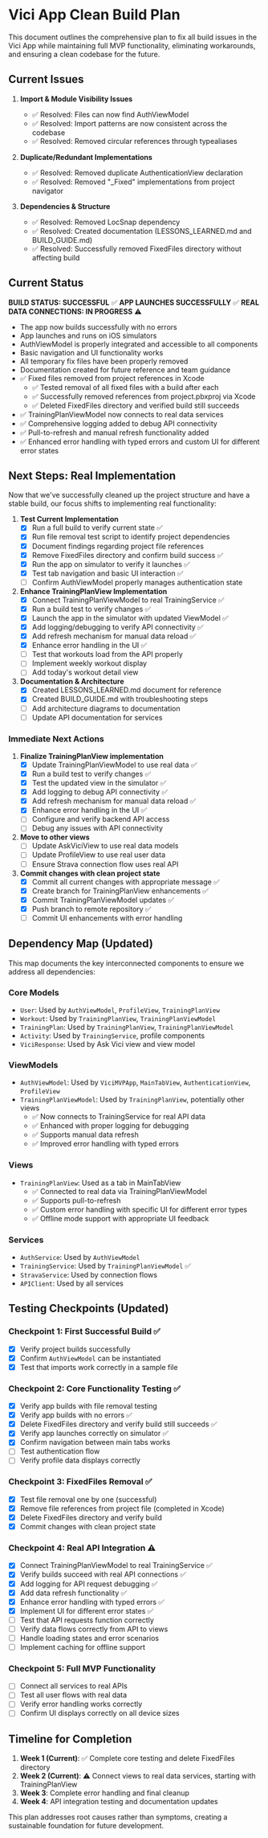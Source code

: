 # Vici App Clean Build Plan

This document outlines the comprehensive plan to fix all build issues in the Vici App while maintaining full MVP functionality, eliminating workarounds, and ensuring a clean codebase for the future.

## Current Issues

1. **Import & Module Visibility Issues**
   - ✅ Resolved: Files can now find AuthViewModel 
   - ✅ Resolved: Import patterns are now consistent across the codebase
   - ✅ Resolved: Removed circular references through typealiases

2. **Duplicate/Redundant Implementations**
   - ✅ Resolved: Removed duplicate AuthenticationView declaration
   - ✅ Resolved: Removed "_Fixed" implementations from project navigator

3. **Dependencies & Structure**
   - ✅ Resolved: Removed LocSnap dependency
   - ✅ Resolved: Created documentation (LESSONS_LEARNED.md and BUILD_GUIDE.md)
   - ✅ Resolved: Successfully removed FixedFiles directory without affecting build

## Current Status

**BUILD STATUS: SUCCESSFUL** ✅
**APP LAUNCHES SUCCESSFULLY** ✅
**REAL DATA CONNECTIONS: IN PROGRESS** ⚠️
- The app now builds successfully with no errors
- App launches and runs on iOS simulators
- AuthViewModel is properly integrated and accessible to all components
- Basic navigation and UI functionality works
- All temporary fix files have been properly removed
- Documentation created for future reference and team guidance
- ✅ Fixed files removed from project references in Xcode
  - ✅ Tested removal of all fixed files with a build after each
  - ✅ Successfully removed references from project.pbxproj via Xcode
  - ✅ Deleted FixedFiles directory and verified build still succeeds
- ✅ TrainingPlanViewModel now connects to real data services
- ✅ Comprehensive logging added to debug API connectivity
- ✅ Pull-to-refresh and manual refresh functionality added
- ✅ Enhanced error handling with typed errors and custom UI for different error states

## Next Steps: Real Implementation

Now that we've successfully cleaned up the project structure and have a stable build, our focus shifts to implementing real functionality:

1. **Test Current Implementation**
   - [x] Run a full build to verify current state ✅
   - [x] Run file removal test script to identify project dependencies
   - [x] Document findings regarding project file references
   - [x] Remove FixedFiles directory and confirm build success ✅
   - [x] Run the app on simulator to verify it launches ✅
   - [x] Test tab navigation and basic UI interaction ✅
   - [ ] Confirm AuthViewModel properly manages authentication state

2. **Enhance TrainingPlanView Implementation**
   - [x] Connect TrainingPlanViewModel to real TrainingService ✅
   - [x] Run a build test to verify changes ✅
   - [x] Launch the app in the simulator with updated ViewModel ✅
   - [x] Add logging/debugging to verify API connectivity ✅
   - [x] Add refresh mechanism for manual data reload ✅
   - [x] Enhance error handling in the UI ✅
   - [ ] Test that workouts load from the API properly
   - [ ] Implement weekly workout display
   - [ ] Add today's workout detail view

3. **Documentation & Architecture**
   - [x] Created LESSONS_LEARNED.md document for reference
   - [x] Created BUILD_GUIDE.md with troubleshooting steps
   - [ ] Add architecture diagrams to documentation
   - [ ] Update API documentation for services

### Immediate Next Actions

1. **Finalize TrainingPlanView implementation**
   - [x] Update TrainingPlanViewModel to use real data ✅
   - [x] Run a build test to verify changes ✅
   - [x] Test the updated view in the simulator ✅
   - [x] Add logging to debug API connectivity ✅
   - [x] Add refresh mechanism for manual data reload ✅
   - [x] Enhance error handling in the UI ✅
   - [ ] Configure and verify backend API access
   - [ ] Debug any issues with API connectivity

2. **Move to other views**
   - [ ] Update AskViciView to use real data models
   - [ ] Update ProfileView to use real user data
   - [ ] Ensure Strava connection flow uses real API

3. **Commit changes with clean project state**
   - [x] Commit all current changes with appropriate message ✅
   - [x] Create branch for TrainingPlanView enhancements ✅
   - [x] Commit TrainingPlanViewModel updates ✅
   - [x] Push branch to remote repository ✅
   - [ ] Commit UI enhancements with error handling

## Dependency Map (Updated)

This map documents the key interconnected components to ensure we address all dependencies:

### Core Models
- `User`: Used by `AuthViewModel`, `ProfileView`, `TrainingPlanView`
- `Workout`: Used by `TrainingPlanView`, `TrainingPlanViewModel`
- `TrainingPlan`: Used by `TrainingPlanView`, `TrainingPlanViewModel`
- `Activity`: Used by `TrainingService`, profile components
- `ViciResponse`: Used by Ask Vici view and view model

### ViewModels
- `AuthViewModel`: Used by `ViciMVPApp`, `MainTabView`, `AuthenticationView`, `ProfileView`
- `TrainingPlanViewModel`: Used by `TrainingPlanView`, potentially other views
  - ✅ Now connects to TrainingService for real API data
  - ✅ Enhanced with proper logging for debugging
  - ✅ Supports manual data refresh
  - ✅ Improved error handling with typed errors

### Views
- `TrainingPlanView`: Used as a tab in MainTabView
  - ✅ Connected to real data via TrainingPlanViewModel
  - ✅ Supports pull-to-refresh
  - ✅ Custom error handling with specific UI for different error types
  - ✅ Offline mode support with appropriate UI feedback

### Services
- `AuthService`: Used by `AuthViewModel`
- `TrainingService`: Used by `TrainingPlanViewModel` ✅
- `StravaService`: Used by connection flows
- `APIClient`: Used by all services

## Testing Checkpoints (Updated)

### Checkpoint 1: First Successful Build ✅
- [x] Verify project builds successfully
- [x] Confirm `AuthViewModel` can be instantiated
- [x] Test that imports work correctly in a sample file

### Checkpoint 2: Core Functionality Testing ✅
- [x] Verify app builds with file removal testing
- [x] Verify app builds with no errors ✅
- [x] Delete FixedFiles directory and verify build still succeeds ✅
- [x] Verify app launches correctly on simulator ✅
- [x] Confirm navigation between main tabs works
- [ ] Test authentication flow
- [ ] Verify profile data displays correctly

### Checkpoint 3: FixedFiles Removal ✅
- [x] Test file removal one by one (successful)
- [x] Remove file references from project file (completed in Xcode)
- [x] Delete FixedFiles directory and verify build
- [x] Commit changes with clean project state

### Checkpoint 4: Real API Integration ⚠️
- [x] Connect TrainingPlanViewModel to real TrainingService ✅
- [x] Verify builds succeed with real API connections ✅ 
- [x] Add logging for API request debugging ✅
- [x] Add data refresh functionality ✅
- [x] Enhance error handling with typed errors ✅
- [x] Implement UI for different error states ✅
- [ ] Test that API requests function correctly
- [ ] Verify data flows correctly from API to views
- [ ] Handle loading states and error scenarios
- [ ] Implement caching for offline support

### Checkpoint 5: Full MVP Functionality
- [ ] Connect all services to real APIs
- [ ] Test all user flows with real data
- [ ] Verify error handling works correctly
- [ ] Confirm UI displays correctly on all device sizes

## Timeline for Completion

1. **Week 1 (Current)**: ✅ Complete core testing and delete FixedFiles directory
2. **Week 2 (Current)**: ⚠️ Connect views to real data services, starting with TrainingPlanView
3. **Week 3**: Complete error handling and final cleanup
4. **Week 4**: API integration testing and documentation updates

This plan addresses root causes rather than symptoms, creating a sustainable foundation for future development. 